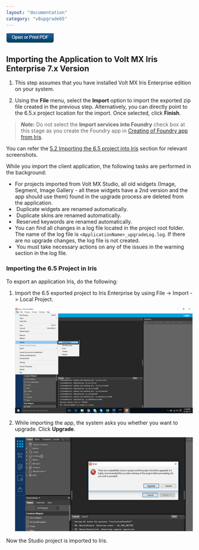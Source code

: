 ```yaml
---
layout: "documentation"
category: "v8upgrade65"
---
```

                           

[![](../Resources/Images/pdf.png)](http://docs.voltmx.com/voltmxlibrary/beta/v8upgrade65.pdf "VoltMX Foundry UpgradeHUB Guide")


Importing the Application to Volt MX Iris Enterprise 7.x Version
-------------------------------------------------------------------

1.  This step assumes that you have installed Volt MX Iris Enterprise edition on your system. 

2.  Using the **File** menu, select the **Import** option to import the exported zip file created in the previous step. Alternatively, you can directly point to the 6.5.x project location for the import. Once selected, click **Finish**.  

> **_Note:_** Do not select the **Import services into Foundry** check box at this stage as you create the Foundry app in [Creating of Foundry app from Iris](Step_III_Creation_of_MF_app.html).

You can refer the [5.2 Importing the 6.5 project into Iris](Importing_the_6_5_project.html) section for relevant screenshots.

While you import the client application, the following tasks are performed in the background:

*   For projects imported from Volt MX Studio, all old widgets (Image, Segment, Image Gallery - all these widgets have a 2nd version and the app should use them) found in the upgrade process are deleted from the application.
*    Duplicate widgets are renamed automatically.
*    Duplicate skins are renamed automatically.
*    Reserved keywords are renamed automatically.
*    You can find all changes in a log file located in the project root folder. The name of the log file is `<ApplicationName>_upgradeLog.log`. If there are no upgrade changes, the log file is not created.
*    You must take necessary actions on any of the issues in the warning section in the log file.

### Importing the 6.5 Project in Iris

To export an application Iris, do the following:

1.  Import the 6.5 exported project to Iris Enterprise by using File -> Import -> Local Project.
    
    ![Screenshot (47)](../Resources/Images/MADPUpgradeDoc/Importing_the_6_5_project_673x402.png)
    

1.  While importing the app, the system asks you whether you want to upgrade. Click **Upgrade**.
    
    ![](../Resources/Images/MADPUpgradeDoc/Importing_the_6_5_project_1_626x330.png)
    

Now the Studio project is imported to Iris.
